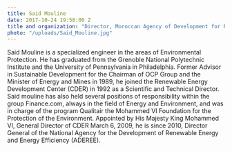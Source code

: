 ```yaml
---
title: Said Mouline
date: 2017-10-24 19:58:00 Z
title and organization: "Director, Moroccan Agency of Development for Renewable Energies and Energy Efficiency (ADEREE)"
photo: "/uploads/Said_Mouline.jpg"
---
```

Said Mouline is a specialized engineer in the areas of Environmental Protection. He has graduated from the Grenoble National Polytechnic Institute and the University of Pennsylvania in Philadelphia. Former Advisor in Sustainable Development for the Chairman of OCP Group and the Minister of Energy and Mines in 1989, he joined the Renewable Energy Development Center (CDER) in 1992 as a Scientific and Technical Director. Said mouline has also held several positions of responsibility within the group Finance.com, always in the field of Energy and Environment, and was in charge of the program Qualitair the Mohammed VI Foundation for the Protection of the Environment. Appointed by His Majesty King Mohammed VI, General Director of CDER March 6, 2009, he is since 2010, Director General of the National Agency for the Development of Renewable Energy and Energy Efficiency (ADEREE).
